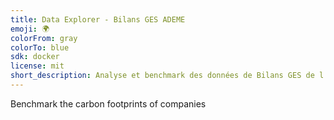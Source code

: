 ```yaml
---
title: Data Explorer - Bilans GES ADEME
emoji: 🌍
colorFrom: gray
colorTo: blue
sdk: docker
license: mit
short_description: Analyse et benchmark des données de Bilans GES de l'ADEME
---
```



Benchmark the carbon footprints of companies
